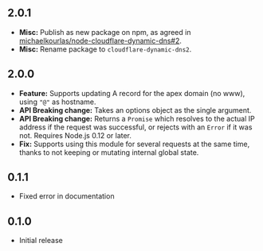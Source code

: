 ## 2.0.1 ##

* **Misc:** Publish as new package on npm, as agreed in [michaelkourlas/node-cloudflare-dynamic-dns#2](https://github.com/michaelkourlas/node-cloudflare-dynamic-dns/pull/2#issuecomment-201272249).
* **Misc:** Rename package to `cloudflare-dynamic-dns2`.

## 2.0.0 ##

* **Feature:** Supports updating A record for the apex domain (no www), using `"@"` as hostname.
* **API Breaking change:** Takes an options object as the single argument.
* **API Breaking change:** Returns a `Promise` which resolves to the actual IP address if the
request was successful, or rejects with an `Error` if it was not. Requires Node.js 0.12 or later.
* **Fix:** Supports using this module for several requests at the same time, thanks to not keeping
or mutating internal global state.

## 0.1.1 ##

* Fixed error in documentation

## 0.1.0 ##

* Initial release

